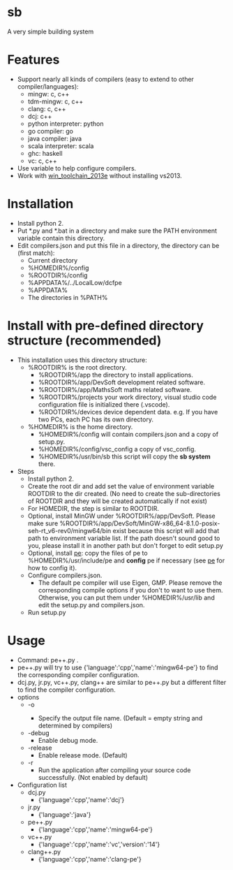 # sb
A very simple building system

Features
========
* Support nearly all kinds of compilers (easy to extend to other compiler/languages):
  * mingw: c, c++
  * tdm-mingw: c, c++
  * clang: c, c++
  * dcj: c++
  * python interpreter: python
  * go compiler: go
  * java compiler: java
  * scala interpreter: scala
  * ghc: haskell
  * vc: c, c++
* Use variable to help configure compilers.
* Work with [win_toolchain_2013e](http://yun.baidu.com/share/link?shareid=2799405881&uk=2684621311) without installing vs2013.

Installation
==========
* Install python 2.
* Put *.py and *.bat in a directory and make sure the PATH environment variable contain this directory.
* Edit compilers.json and put this file in a directory, the directory can be (first match):
  * Current directory
  * %HOMEDIR%/config
  * %ROOTDIR%/config
  * %APPDATA%/../LocalLow/dcfpe
  * %APPDATA%
  * The directories in %PATH%

Install with pre-defined directory structure (recommended)
============================================
* This installation uses this directory structure:
  * %ROOTDIR% is the root directory.
    * %ROOTDIR%/app the directory to install applications.
    * %ROOTDIR%/app/DevSoft development related software.
    * %ROOTDIR%/app/MathsSoft maths related software.
    * %ROOTDIR%/projects your work directory, visual studio code configuration file is initialized there (.vscode).
    * %ROOTDIR%/devices device dependent data. e.g. If you have two PCs, each PC has its own directory.
  * %HOMEDIR% is the home directory.
    * %HOMEDIR%/config will contain compilers.json and a copy of setup.py.
    * %HOMEDIR%/config/vsc_config a copy of vsc_config.
    * %HOMEDIR%/usr/bin/sb this script will copy the **sb system** there.
* Steps
  * Install python 2.
  * Create the root dir and add set the value of environment variable ROOTDIR to the dir created. (No need to create the sub-directories of ROOTDIR and they will be created automatically if not exist)
  * For HOMEDIR, the step is similar to ROOTDIR.
  * Optional, install MinGW under %ROOTDIR%/app/DevSoft. Please make sure %ROOTDIR%/app/DevSoft/MinGW-x86_64-8.1.0-posix-seh-rt_v6-rev0/mingw64/bin exist because this script will add that path to environment variable list. If the path doesn't sound good to you, please install it in another path but don't forget to edit setup.py
  * Optional, install [pe](https://github.com/baihacker/pe): copy the files of pe to %HOMEDIR%/usr/include/pe and **config** pe if necessary (see [pe](https://github.com/baihacker/pe) for how to config it).
  * Configure compilers.json.
    * The default pe compiler will use Eigen, GMP. Please remove the corresponding compile options if you don't to want to use them. Otherwise, you can put them under %HOMEDIR%/usr/lib and edit the setup.py and compilers.json.
  * Run setup.py

Usage
=====
* Command: pe++.py <your file>.
* pe++.py will try to use  {'language':'cpp','name':'mingw64-pe'} to find the corresponding compiler configuration.
* dcj.py, jr.py, vc++.py, clang++ are similar to pe++.py but a different filter to find the compiler configuration.
* options
  * -o <output file name>
    * Specify the output file name. (Default = empty string and determined by compilers)
  * -debug
    * Enable debug mode.
  * -release
    * Enable release mode. (Default)
  * -r
    * Run the application after compiling your source code successfully. (Not enabled by default)
* Configuration list
  * dcj.py
    * {'language':'cpp','name':'dcj'}
  * jr.py
    * {'language':'java'}
  * pe++.py
    * {'language':'cpp','name':'mingw64-pe'}
  * vc++.py
    * {'language':'cpp','name':'vc','version':'14'}
  * clang++.py
    * {'language':'cpp','name':'clang-pe'}
